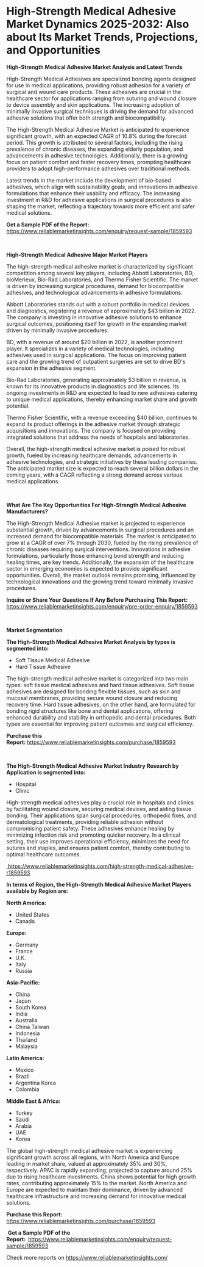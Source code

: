 <p><h1>High-Strength Medical Adhesive Market Dynamics 2025-2032: Also about Its Market Trends, Projections, and Opportunities</h1></p><p><strong>High-Strength Medical Adhesive Market Analysis and Latest Trends</strong></p>
<p><p>High-Strength Medical Adhesives are specialized bonding agents designed for use in medical applications, providing robust adhesion for a variety of surgical and wound care products. These adhesives are crucial in the healthcare sector for applications ranging from suturing and wound closure to device assembly and skin applications. The increasing adoption of minimally invasive surgical techniques is driving the demand for advanced adhesive solutions that offer both strength and biocompatibility.</p><p>The High-Strength Medical Adhesive Market is anticipated to experience significant growth, with an expected CAGR of 10.8% during the forecast period. This growth is attributed to several factors, including the rising prevalence of chronic diseases, the expanding elderly population, and advancements in adhesive technologies. Additionally, there is a growing focus on patient comfort and faster recovery times, prompting healthcare providers to adopt high-performance adhesives over traditional methods.</p><p>Latest trends in the market include the development of bio-based adhesives, which align with sustainability goals, and innovations in adhesive formulations that enhance their usability and efficacy. The increasing investment in R&D for adhesive applications in surgical procedures is also shaping the market, reflecting a trajectory towards more efficient and safer medical solutions.</p></p>
<p><strong>Get a Sample PDF of the Report:&nbsp;</strong> <a href="https://www.reliablemarketinsights.com/enquiry/request-sample/1859593?utm_campaign=2004&utm_medium=2&utm_source=Github&utm_content=ia&utm_term=10022025&utm_id=high-strength-medical-adhesive">https://www.reliablemarketinsights.com/enquiry/request-sample/1859593</a></p>
<p>&nbsp;</p>
<p><strong>High-Strength Medical Adhesive Major Market Players</strong></p>
<p><p>The high-strength medical adhesive market is characterized by significant competition among several key players, including Abbott Laboratories, BD, bioMerieux, Bio-Rad Laboratories, and Thermo Fisher Scientific. The market is driven by increasing surgical procedures, demand for biocompatible adhesives, and technological advancements in adhesive formulations.</p><p>Abbott Laboratories stands out with a robust portfolio in medical devices and diagnostics, registering a revenue of approximately $43 billion in 2022. The company is investing in innovative adhesive solutions to enhance surgical outcomes, positioning itself for growth in the expanding market driven by minimally invasive procedures.</p><p>BD, with a revenue of around $20 billion in 2022, is another prominent player. It specializes in a variety of medical technologies, including adhesives used in surgical applications. The focus on improving patient care and the growing trend of outpatient surgeries are set to drive BD's expansion in the adhesive segment.</p><p>Bio-Rad Laboratories, generating approximately $3 billion in revenue, is known for its innovative products in diagnostics and life sciences. Its ongoing investments in R&D are expected to lead to new adhesives catering to unique medical applications, thereby enhancing market share and growth potential.</p><p>Thermo Fisher Scientific, with a revenue exceeding $40 billion, continues to expand its product offerings in the adhesive market through strategic acquisitions and innovations. The company is focused on providing integrated solutions that address the needs of hospitals and laboratories.</p><p>Overall, the high-strength medical adhesive market is poised for robust growth, fueled by increasing healthcare demands, advancements in adhesive technologies, and strategic initiatives by these leading companies. The anticipated market size is expected to reach several billion dollars in the coming years, with a CAGR reflecting a strong demand across various medical applications.</p></p>
<p>&nbsp;</p>
<p><strong>What Are The Key Opportunities For High-Strength Medical Adhesive Manufacturers?</strong></p>
<p><p>The High-Strength Medical Adhesive market is projected to experience substantial growth, driven by advancements in surgical procedures and an increased demand for biocompatible materials. The market is anticipated to grow at a CAGR of over 7% through 2030, fueled by the rising prevalence of chronic diseases requiring surgical interventions. Innovations in adhesive formulations, particularly those enhancing bond strength and reducing healing times, are key trends. Additionally, the expansion of the healthcare sector in emerging economies is expected to provide significant opportunities. Overall, the market outlook remains promising, influenced by technological innovations and the growing trend toward minimally invasive procedures.</p></p>
<p><strong>Inquire or Share Your Questions If Any Before Purchasing This Report:</strong> <a href="https://www.reliablemarketinsights.com/enquiry/pre-order-enquiry/1859593?utm_campaign=2004&utm_medium=2&utm_source=Github&utm_content=ia&utm_term=10022025&utm_id=high-strength-medical-adhesive">https://www.reliablemarketinsights.com/enquiry/pre-order-enquiry/1859593</a></p>
<p>&nbsp;</p>
<p><strong>Market Segmentation</strong></p>
<p><strong>The High-Strength Medical Adhesive Market Analysis by types is segmented into:</strong></p>
<p><ul><li>Soft Tissue Medical Adhesive</li><li>Hard Tissue Adhesive</li></ul></p>
<p><p>The high-strength medical adhesive market is categorized into two main types: soft tissue medical adhesives and hard tissue adhesives. Soft tissue adhesives are designed for bonding flexible tissues, such as skin and mucosal membranes, providing secure wound closure and reducing recovery time. Hard tissue adhesives, on the other hand, are formulated for bonding rigid structures like bone and dental applications, offering enhanced durability and stability in orthopedic and dental procedures. Both types are essential for improving patient outcomes and surgical efficiency.</p></p>
<p><strong>Purchase this Report:&nbsp;</strong><a href="https://www.reliablemarketinsights.com/purchase/1859593?utm_campaign=2004&utm_medium=2&utm_source=Github&utm_content=ia&utm_term=10022025&utm_id=high-strength-medical-adhesive">https://www.reliablemarketinsights.com/purchase/1859593</a></p>
<p>&nbsp;</p>
<p><strong>The High-Strength Medical Adhesive Market Industry Research by Application is segmented into:</strong></p>
<p><ul><li>Hospital</li><li>Clinic</li></ul></p>
<p><p>High-strength medical adhesives play a crucial role in hospitals and clinics by facilitating wound closure, securing medical devices, and aiding tissue bonding. Their applications span surgical procedures, orthopedic fixes, and dermatological treatments, providing reliable adhesion without compromising patient safety. These adhesives enhance healing by minimizing infection risk and promoting quicker recovery. In a clinical setting, their use improves operational efficiency, minimizes the need for sutures and staples, and ensures patient comfort, thereby contributing to optimal healthcare outcomes.</p></p>
<p><a href="https://www.reliablemarketinsights.com/high-strength-medical-adhesive-r1859593?utm_campaign=2004&utm_medium=2&utm_source=Github&utm_content=ia&utm_term=10022025&utm_id=high-strength-medical-adhesive">&nbsp;https://www.reliablemarketinsights.com/high-strength-medical-adhesive-r1859593</a></p>
<p><strong>In terms of Region, the High-Strength Medical Adhesive Market Players available by Region are:</strong></p>
<p>
    <p> <strong> North America: </strong>
        <ul>
            <li>United States</li>
            <li>Canada</li>
        </ul>
        </p> 
    <p> <strong> Europe: </strong>
        <ul>
            <li>Germany</li>
            <li>France</li>
            <li>U.K.</li>
            <li>Italy</li>
            <li>Russia</li>
        </ul>
        </p> 
    <p> <strong> Asia-Pacific: </strong>
        <ul>
            <li>China</li>
            <li>Japan</li>
            <li>South Korea</li>
            <li>India</li>
            <li>Australia</li>
            <li>China Taiwan</li>
            <li>Indonesia</li>
            <li>Thailand</li>
            <li>Malaysia</li>
        </ul>
        </p> 
    <p> <strong> Latin America: </strong>
        <ul>
            <li>Mexico</li>
            <li>Brazil</li>
            <li>Argentina Korea</li>
            <li>Colombia</li>
        </ul>
        </p> 
    <p> <strong> Middle East & Africa: </strong>
        <ul>
            <li>Turkey</li>
            <li>Saudi</li>
            <li>Arabia</li>
            <li>UAE</li>
            <li>Korea</li>
        </ul>
    </p>
    </p>
<p><p>The global high-strength medical adhesive market is experiencing significant growth across all regions, with North America and Europe leading in market share, valued at approximately 35% and 30%, respectively. APAC is rapidly expanding, projected to capture around 25% due to rising healthcare investments. China shows potential for high growth rates, contributing approximately 15% to the market. North America and Europe are expected to maintain their dominance, driven by advanced healthcare infrastructure and increasing demand for innovative medical solutions.</p></p>
<p><strong>Purchase this Report: </strong><a href="https://www.reliablemarketinsights.com/purchase/1859593?utm_campaign=2004&utm_medium=2&utm_source=Github&utm_content=ia&utm_term=10022025&utm_id=high-strength-medical-adhesive">https://www.reliablemarketinsights.com/purchase/1859593</a></p>
<p>&nbsp;<strong>Get a Sample PDF of the Report:&nbsp;&nbsp;</strong><a href="https://www.reliablemarketinsights.com/enquiry/request-sample/1859593?utm_campaign=2004&utm_medium=2&utm_source=Github&utm_content=ia&utm_term=10022025&utm_id=high-strength-medical-adhesive">https://www.reliablemarketinsights.com/enquiry/request-sample/1859593</a></p>
<p><strong></strong></p>
<p>Check more reports on <a href="https://www.reliablemarketinsights.com/?utm_campaign=2004&utm_medium=2&utm_source=Github&utm_content=ia&utm_term=10022025&utm_id=high-strength-medical-adhesive">https://www.reliablemarketinsights.com/</a></p>